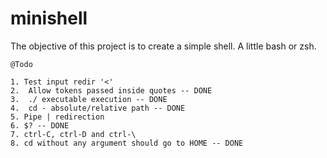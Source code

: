 # minishell
The objective of this project is to create a simple shell. A little bash or zsh.


	@Todo
	
	1. Test input redir '<'
	2.	Allow tokens passed inside quotes -- DONE
	3.	./ executable execution -- DONE
	4.	cd - absolute/relative path -- DONE
	5. Pipe | redirection
	6. $? -- DONE
	7. ctrl-C, ctrl-D and ctrl-\
	8. cd without any argument should go to HOME -- DONE
